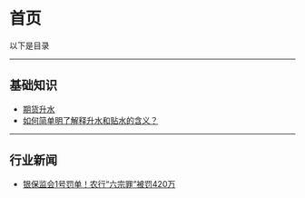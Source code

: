 # 首页

以下是目录

---

## 基础知识

* [期货升水](./post/basic_sense/contango.html)
* [如何简单明了解释升水和贴水的含义？](./post/basic_sense/35163415.html)

---

## 行业新闻

* [银保监会1号罚单！农行“六宗罪”被罚420万](./post/news/doc-ikftssap2262605.html)
